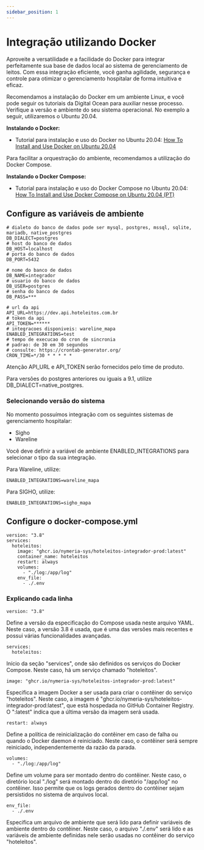 ```yaml
---
sidebar_position: 1
---
```


# Integração utilizando Docker

Aproveite a versatilidade e a facilidade do Docker para integrar perfeitamente sua base de dados local ao sistema de gerenciamento de leitos. Com essa integração eficiente, você ganha agilidade, segurança e controle para otimizar o gerenciamento hospitalar de forma intuitiva e eficaz. 

Recomendamos a instalação do Docker em um ambiente Linux, e você pode seguir os tutoriais da Digital Ocean para auxiliar nesse processo. Verifique a versão e ambiente do seu sistema operacional. No exemplo a seguir, utilizaremos o Ubuntu 20.04.

**Instalando o Docker:**
- Tutorial para instalação e uso do Docker no Ubuntu 20.04: [How To Install and Use Docker on Ubuntu 20.04](https://www.digitalocean.com/community/tutorials/how-to-install-and-use-docker-on-ubuntu-20-04)

Para facilitar a orquestração do ambiente, recomendamos a utilização do Docker Compose.

**Instalando o Docker Compose:**
- Tutorial para instalação e uso do Docker Compose no Ubuntu 20.04: [How To Install and Use Docker Compose on Ubuntu 20.04 (PT)](https://www.digitalocean.com/community/tutorials/how-to-install-and-use-docker-compose-on-ubuntu-20-04-pt)

## Configure as variáveis de ambiente
```
# dialeto do banco de dados pode ser mysql, postgres, mssql, sqlite, mariadb, native_postgres
DB_DIALECT=postgres
# host do banco de dados
DB_HOST=localhost
# porta do banco de dados
DB_PORT=5432

# nome do banco de dados
DB_NAME=integrador
# usuario do banco de dados
DB_USER=postgres
# senha do banco de dados
DB_PASS=***

# url da api
API_URL=https://dev.api.hoteleitos.com.br
# token da api
API_TOKEN=******
# integracoes disponiveis: wareline_mapa 
ENABLED_INTEGRATIONS=test
# tempo de execucao do cron de sincronia
# padrao: de 30 em 30 segundos
# consulte: https://crontab-generator.org/
CRON_TIME=*/30 * * * * *
```

Atenção API_URL e API_TOKEN serão fornecidos pelo time de produto.

Para versões do postgres anteriores ou iguais a 9.1, utilize DB_DIALECT=native_postgres.

### Selecionando versão do sistema

No momento possuímos integração com os seguintes sistemas de gerenciamento hospitalar:
- Sigho
- Wareline

Você deve definir a variável de ambiente ENABLED_INTEGRATIONS para selecionar o tipo da sua integração.

Para Wareline, utilize:
```
ENABLED_INTEGRATIONS=wareline_mapa
```
Para SIGHO, utilize:
```
ENABLED_INTEGRATIONS=sigho_mapa
```
## Configure o docker-compose.yml
```
version: "3.8"
services:
  hoteleitos:
    image: "ghcr.io/nymeria-sys/hoteleitos-integrador-prod:latest"
    container_name: hoteleitos
    restart: always
    volumes:
      - "./log:/app/log"
    env_file:
      - ./.env
```

### Explicando cada linha
```
version: "3.8"
```
Define a versão da especificação do Compose usada neste arquivo YAML. Neste caso, a versão 3.8 é usada, que é uma das versões mais recentes e possui várias funcionalidades avançadas.
```
services:
  hoteleitos:
```
Início da seção "services", onde são definidos os serviços do Docker Compose. Neste caso, há um serviço chamado "hoteleitos".
```
image: "ghcr.io/nymeria-sys/hoteleitos-integrador-prod:latest"
```
Especifica a imagem Docker a ser usada para criar o contêiner do serviço "hoteleitos". Neste caso, a imagem é "ghcr.io/nymeria-sys/hoteleitos-integrador-prod:latest", que está hospedada no GitHub Container Registry. O ":latest" indica que a última versão da imagem será usada.
```
restart: always
```
Define a política de reinicialização do contêiner em caso de falha ou quando o Docker daemon é reiniciado. Neste caso, o contêiner será sempre reiniciado, independentemente da razão da parada.
```
volumes:
  - "./log:/app/log"
```
Define um volume para ser montado dentro do contêiner. Neste caso, o diretório local "./log" será montado dentro do diretório "/app/log" no contêiner. Isso permite que os logs gerados dentro do contêiner sejam persistidos no sistema de arquivos local.
```
env_file:
  - ./.env
```
Especifica um arquivo de ambiente que será lido para definir variáveis de ambiente dentro do contêiner. Neste caso, o arquivo "./.env" será lido e as variáveis de ambiente definidas nele serão usadas no contêiner do serviço "hoteleitos".
